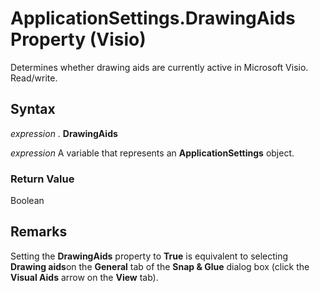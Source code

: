 
# ApplicationSettings.DrawingAids Property (Visio)

Determines whether drawing aids are currently active in Microsoft Visio. Read/write.


## Syntax

 _expression_ . **DrawingAids**

 _expression_ A variable that represents an **ApplicationSettings** object.


### Return Value

Boolean


## Remarks

Setting the  **DrawingAids** property to **True** is equivalent to selecting **Drawing aids**on the  **General** tab of the **Snap &amp; Glue** dialog box (click the **Visual Aids** arrow on the **View** tab).

